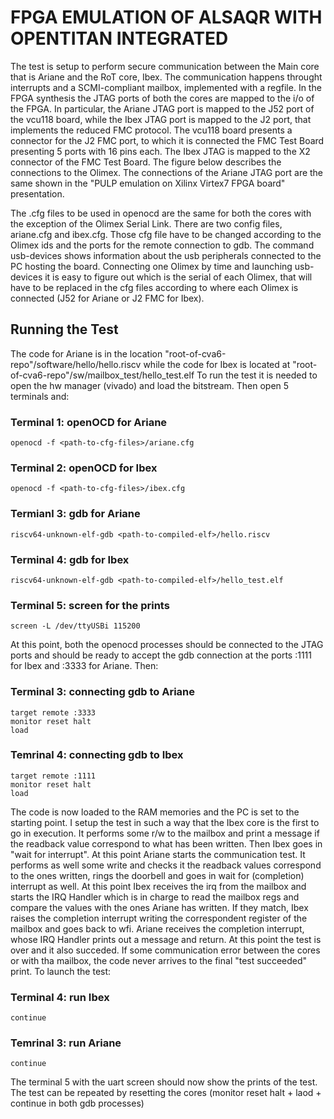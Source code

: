 # FPGA EMULATION OF ALSAQR WITH OPENTITAN INTEGRATED

The test is setup to perform secure communication between the Main core that is Ariane and the RoT core, Ibex. The communication happens throught interrupts and a SCMI-compliant mailbox, implemented with a regfile.
In the FPGA synthesis the JTAG ports of both the cores are mapped to the i/o of the FPGA. In particular, the Ariane JTAG port is mapped to the J52 port of the vcu118 board, while the Ibex JTAG port is mapped to the
J2 port, that implements the reduced FMC protocol. The vcu118 board presents a connector for the J2 FMC port, to which it is connected the FMC Test Board presenting 5 ports with 16 pins each. The Ibex JTAG is
mapped to the X2 connector of the FMC Test Board. The figure below describes the connections to the Olimex. The connections of the Ariane JTAG port are the same shown in the "PULP emulation on Xilinx Virtex7 FPGA board" presentation.

The .cfg files to be used in openocd are the same for both the cores with the exception of the Olimex Serial Link. There are two config files, ariane.cfg and ibex.cfg.
Those cfg file have to be changed according to the Olimex ids and the ports for the remote connection to gdb. The command usb-devices shows information about the usb peripherals connected to the PC hosting the board. Connecting one Olimex by time and launching usb-devices
it is easy to figure out which is the serial of each Olimex, that will have to be replaced in the cfg files according to where each Olimex is connected (J52 for Ariane or J2 FMC for Ibex).

## Running the Test

The code for Ariane is in the location "root-of-cva6-repo"/software/hello/hello.riscv while the code for Ibex is located at "root-of-cva6-repo"/sw/mailbox_test/hello_test.elf
To run the test it is needed to open the hw manager (vivado) and load the bitstream. Then open 5 terminals and:

### Terminal 1: openOCD for Ariane
```
openocd -f <path-to-cfg-files>/ariane.cfg
```
### Terminal 2: openOCD for Ibex
```
openocd -f <path-to-cfg-files>/ibex.cfg
```
### Termianl 3: gdb for Ariane
```
riscv64-unknown-elf-gdb <path-to-compiled-elf>/hello.riscv
```
### Terminal 4: gdb for Ibex
```
riscv64-unknown-elf-gdb <path-to-compiled-elf>/hello_test.elf
```
### Terminal 5: screen for the prints
```
screen -L /dev/ttyUSBi 115200
```

At this point, both the openocd processes should be connected to the JTAG ports and should be ready to accept the gdb connection at the ports :1111 for Ibex and :3333 for Ariane. Then:

### Terminal 3: connecting gdb to Ariane
```
target remote :3333
monitor reset halt
load
```
### Temrinal 4: connecting gdb to Ibex
```
target remote :1111
monitor reset halt
load
```

The code is now loaded to the RAM memories and the PC is set to the starting point. I setup the test in such a way that the Ibex core is the first to go in execution. It performs some r/w to the mailbox and
print a message if the readback value correspond to what has been written. Then Ibex goes in "wait for interrupt". At this point Ariane starts the communication test. It performs as well some write and checks
it the readback values correspond to the ones written, rings the doorbell and goes in wait for (completion) interrupt as well. At this point Ibex receives the irq from the mailbox and starts the IRQ Handler which
is in charge to read the mailbox regs and compare the values with the ones Ariane has written. If they match, Ibex raises the completion interrupt writing the correspondent register of the mailbox and goes back to wfi.
Ariane receives the completion interrupt, whose IRQ Handler prints out a message and return. At this point the test is over and it also succeded. If some communication error between the cores or with tha mailbox,
the code never arrives to the final "test succeeded" print.
To launch the test:


### Terminal 4: run Ibex
```
continue
```
### Temrinal 3: run Ariane
```
continue

```
The terminal 5 with the uart screen should now show the prints of the test. The test can be repeated by resetting the cores (monitor reset halt + laod + continue in both gdb processes)